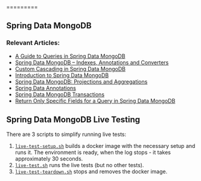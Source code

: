 =========

## Spring Data MongoDB


### Relevant Articles: 
- [A Guide to Queries in Spring Data MongoDB](http://www.baeldung.com/queries-in-spring-data-mongodb)
- [Spring Data MongoDB – Indexes, Annotations and Converters](http://www.baeldung.com/spring-data-mongodb-index-annotations-converter)
- [Custom Cascading in Spring Data MongoDB](http://www.baeldung.com/cascading-with-dbref-and-lifecycle-events-in-spring-data-mongodb)
- [Introduction to Spring Data MongoDB](http://www.baeldung.com/spring-data-mongodb-tutorial)
- [Spring Data MongoDB: Projections and Aggregations](http://www.baeldung.com/spring-data-mongodb-projections-aggregations)
- [Spring Data Annotations](http://www.baeldung.com/spring-data-annotations)
- [Spring Data MongoDB Transactions](https://www.baeldung.com/spring-data-mongodb-transactions)
- [Return Only Specific Fields for a Query in Spring Data MongoDB](https://www.baeldung.com/mongodb-return-specific-fields)

## Spring Data MongoDB Live Testing


There are 3 scripts to simplify running live tests:
1. [`live-test-setup.sh`](src/live-test/resources/live-test-setup.sh) builds a docker image with the necessary setup and runs it. The environment is ready, when the log stops - it takes approximately 30 seconds.
2. [`live-test.sh`](src/live-test/resources/live-test.sh) runs the live tests (but no other tests).
3. [`live-test-teardown.sh`](src/live-test/resources/live-test-teardown.sh) stops and removes the docker image.
